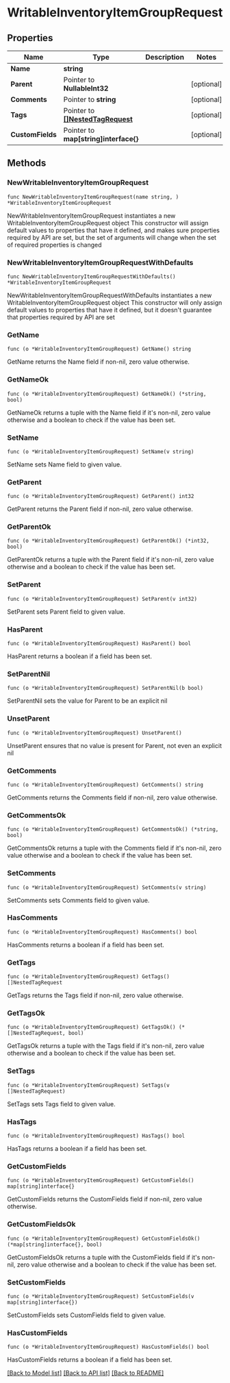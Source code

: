 # WritableInventoryItemGroupRequest

## Properties

Name | Type | Description | Notes
------------ | ------------- | ------------- | -------------
**Name** | **string** |  | 
**Parent** | Pointer to **NullableInt32** |  | [optional] 
**Comments** | Pointer to **string** |  | [optional] 
**Tags** | Pointer to [**[]NestedTagRequest**](NestedTagRequest.md) |  | [optional] 
**CustomFields** | Pointer to **map[string]interface{}** |  | [optional] 

## Methods

### NewWritableInventoryItemGroupRequest

`func NewWritableInventoryItemGroupRequest(name string, ) *WritableInventoryItemGroupRequest`

NewWritableInventoryItemGroupRequest instantiates a new WritableInventoryItemGroupRequest object
This constructor will assign default values to properties that have it defined,
and makes sure properties required by API are set, but the set of arguments
will change when the set of required properties is changed

### NewWritableInventoryItemGroupRequestWithDefaults

`func NewWritableInventoryItemGroupRequestWithDefaults() *WritableInventoryItemGroupRequest`

NewWritableInventoryItemGroupRequestWithDefaults instantiates a new WritableInventoryItemGroupRequest object
This constructor will only assign default values to properties that have it defined,
but it doesn't guarantee that properties required by API are set

### GetName

`func (o *WritableInventoryItemGroupRequest) GetName() string`

GetName returns the Name field if non-nil, zero value otherwise.

### GetNameOk

`func (o *WritableInventoryItemGroupRequest) GetNameOk() (*string, bool)`

GetNameOk returns a tuple with the Name field if it's non-nil, zero value otherwise
and a boolean to check if the value has been set.

### SetName

`func (o *WritableInventoryItemGroupRequest) SetName(v string)`

SetName sets Name field to given value.


### GetParent

`func (o *WritableInventoryItemGroupRequest) GetParent() int32`

GetParent returns the Parent field if non-nil, zero value otherwise.

### GetParentOk

`func (o *WritableInventoryItemGroupRequest) GetParentOk() (*int32, bool)`

GetParentOk returns a tuple with the Parent field if it's non-nil, zero value otherwise
and a boolean to check if the value has been set.

### SetParent

`func (o *WritableInventoryItemGroupRequest) SetParent(v int32)`

SetParent sets Parent field to given value.

### HasParent

`func (o *WritableInventoryItemGroupRequest) HasParent() bool`

HasParent returns a boolean if a field has been set.

### SetParentNil

`func (o *WritableInventoryItemGroupRequest) SetParentNil(b bool)`

 SetParentNil sets the value for Parent to be an explicit nil

### UnsetParent
`func (o *WritableInventoryItemGroupRequest) UnsetParent()`

UnsetParent ensures that no value is present for Parent, not even an explicit nil
### GetComments

`func (o *WritableInventoryItemGroupRequest) GetComments() string`

GetComments returns the Comments field if non-nil, zero value otherwise.

### GetCommentsOk

`func (o *WritableInventoryItemGroupRequest) GetCommentsOk() (*string, bool)`

GetCommentsOk returns a tuple with the Comments field if it's non-nil, zero value otherwise
and a boolean to check if the value has been set.

### SetComments

`func (o *WritableInventoryItemGroupRequest) SetComments(v string)`

SetComments sets Comments field to given value.

### HasComments

`func (o *WritableInventoryItemGroupRequest) HasComments() bool`

HasComments returns a boolean if a field has been set.

### GetTags

`func (o *WritableInventoryItemGroupRequest) GetTags() []NestedTagRequest`

GetTags returns the Tags field if non-nil, zero value otherwise.

### GetTagsOk

`func (o *WritableInventoryItemGroupRequest) GetTagsOk() (*[]NestedTagRequest, bool)`

GetTagsOk returns a tuple with the Tags field if it's non-nil, zero value otherwise
and a boolean to check if the value has been set.

### SetTags

`func (o *WritableInventoryItemGroupRequest) SetTags(v []NestedTagRequest)`

SetTags sets Tags field to given value.

### HasTags

`func (o *WritableInventoryItemGroupRequest) HasTags() bool`

HasTags returns a boolean if a field has been set.

### GetCustomFields

`func (o *WritableInventoryItemGroupRequest) GetCustomFields() map[string]interface{}`

GetCustomFields returns the CustomFields field if non-nil, zero value otherwise.

### GetCustomFieldsOk

`func (o *WritableInventoryItemGroupRequest) GetCustomFieldsOk() (*map[string]interface{}, bool)`

GetCustomFieldsOk returns a tuple with the CustomFields field if it's non-nil, zero value otherwise
and a boolean to check if the value has been set.

### SetCustomFields

`func (o *WritableInventoryItemGroupRequest) SetCustomFields(v map[string]interface{})`

SetCustomFields sets CustomFields field to given value.

### HasCustomFields

`func (o *WritableInventoryItemGroupRequest) HasCustomFields() bool`

HasCustomFields returns a boolean if a field has been set.


[[Back to Model list]](../README.md#documentation-for-models) [[Back to API list]](../README.md#documentation-for-api-endpoints) [[Back to README]](../README.md)


